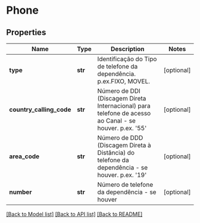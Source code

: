 # Phone

## Properties
Name | Type | Description | Notes
------------ | ------------- | ------------- | -------------
**type** | **str** | Identificação do Tipo de telefone da dependência. p.ex.FIXO, MOVEL. | [optional] 
**country_calling_code** | **str** | Número de DDI (Discagem Direta Internacional) para  telefone de acesso ao Canal - se houver. p.ex. &#x27;55&#x27; | [optional] 
**area_code** | **str** | Número de DDD (Discagem Direta à Distância) do telefone da dependência - se houver. p.ex. &#x27;19&#x27; | [optional] 
**number** | **str** | Número de telefone da dependência - se houver | [optional] 

[[Back to Model list]](../README.md#documentation-for-models) [[Back to API list]](../README.md#documentation-for-api-endpoints) [[Back to README]](../README.md)

